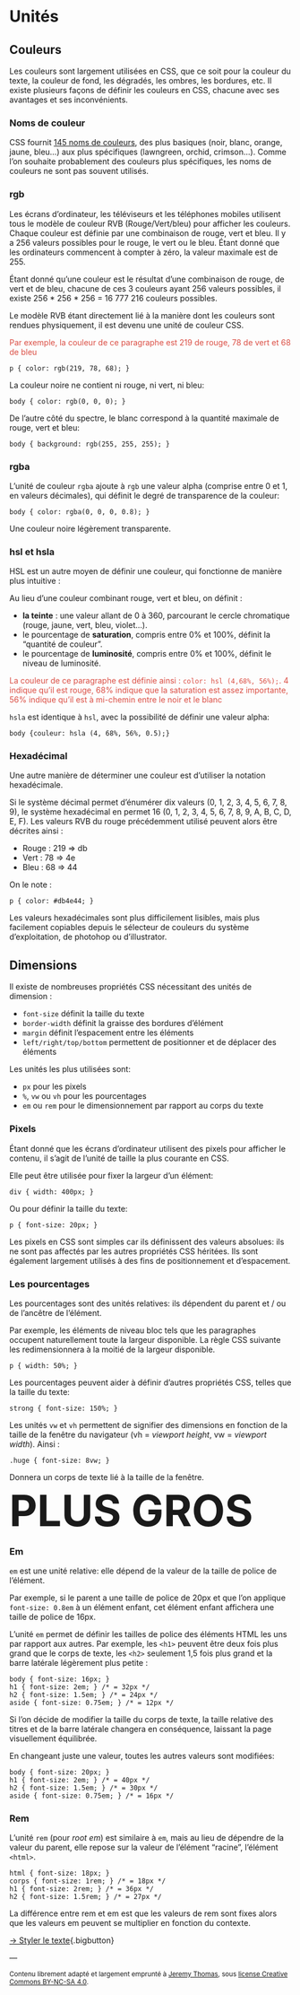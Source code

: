 
# Unités

## Couleurs
Les couleurs sont largement utilisées en CSS, que ce soit pour la couleur du texte, la couleur de fond, les dégradés, les ombres, les bordures, etc. Il existe plusieurs façons de définir les couleurs en CSS, chacune avec ses avantages et ses inconvénients.

### Noms de couleur

CSS fournit [145 noms de couleurs](https://html-color-codes.info/color-names/), des plus basiques (noir, blanc, orange, jaune, bleu…) aux plus spécifiques (lawngreen, orchid, crimson…). Comme l’on souhaite probablement des couleurs plus spécifiques, les noms de couleurs ne sont pas souvent utilisés.

### rgb

Les écrans d’ordinateur, les téléviseurs et les téléphones mobiles utilisent tous le modèle de couleur RVB (Rouge/Vert/bleu) pour afficher les couleurs. Chaque couleur est définie par une combinaison de rouge, vert et bleu. Il y a 256 valeurs possibles pour le rouge, le vert ou le bleu. Étant donné que les ordinateurs commencent à compter à zéro, la valeur maximale est de 255.

Étant donné qu’une couleur est le résultat d’une combinaison de rouge, de vert et de bleu, chacune de ces 3 couleurs ayant 256 valeurs possibles, il existe 256 * 256 * 256 = 16 777 216 couleurs possibles.

Le modèle RVB étant directement lié à la manière dont les couleurs sont rendues physiquement, il est devenu une unité de couleur CSS.

<p style="color: rgb(219, 78, 68);">
Par exemple, la couleur de ce paragraphe est 219 de rouge, 78 de vert et 68 de bleu
</p>

```
p { color: rgb(219, 78, 68); }
```

La couleur noire ne contient ni rouge, ni vert, ni bleu:
```
body { color: rgb(0, 0, 0); }
```

De l’autre côté du spectre, le blanc correspond à la quantité maximale de rouge, vert et bleu:
```
body { background: rgb(255, 255, 255); }
```

### rgba

L’unité de couleur `rgba`  ajoute à `rgb` une valeur alpha (comprise entre 0 et 1, en valeurs décimales), qui définit le degré de transparence de la couleur:
```
body { color: rgba(0, 0, 0, 0.8); }
```
Une couleur noire légèrement transparente.

### hsl et hsla

HSL est un autre moyen de définir une couleur, qui fonctionne de manière plus intuitive :

Au lieu d’une couleur combinant rouge, vert et bleu, on définit :

- **la teinte** : une valeur allant de 0 à 360, parcourant le cercle chromatique (rouge, jaune, vert, bleu, violet…).
- le pourcentage de **saturation**, compris entre 0% et 100%, définit la “quantité de couleur”.
- le pourcentage de **luminosité**, compris entre 0% et 100%, définit le niveau de luminosité.

<p style="color: rgb(219, 78, 68);">
La couleur de ce paragraphe est définie ainsi : <code>color: hsl (4,68%, 56%);</code>.
4 indique qu’il est rouge, 68% indique que la saturation est assez importante, 56% indique qu’il est à mi-chemin entre le noir et le blanc
</p>

`hsla` est identique à `hsl`, avec la possibilité de définir une valeur alpha:
```
body {couleur: hsla (4, 68%, 56%, 0.5);}
```

### Hexadécimal

Une autre manière de déterminer une couleur est d’utiliser la notation hexadécimale.

Si le système décimal permet d’énumérer dix valeurs (0, 1, 2, 3, 4, 5, 6, 7, 8, 9), le système hexadécimal en permet 16 (0, 1, 2, 3, 4, 5, 6, 7, 8, 9, A, B, C, D, E, F). Les valeurs RVB du rouge précédemment utilisé peuvent alors être décrites ainsi :

- Rouge : 219 => db
- Vert : 78 => 4e
- Bleu : 68 => 44

On le note :
```
p { color: #db4e44; }
```

Les valeurs hexadécimales sont plus difficilement lisibles, mais plus facilement copiables depuis le sélecteur de couleurs du système d’exploitation, de photohop ou d’illustrator.

## Dimensions

Il existe de nombreuses propriétés CSS nécessitant des unités de dimension :

- `font-size` définit la taille du texte
- `border-width` définit la graisse des bordures d’élément
- `margin` définit l’espacement entre les éléments
- `left/right/top/bottom` permettent de positionner et de déplacer des éléments

Les unités les plus utilisées sont:

- `px` pour les pixels
- `%`, `vw` ou `vh` pour les pourcentages
- `em` ou `rem` pour le dimensionnement par rapport au corps du texte

### Pixels

Étant donné que les écrans d’ordinateur utilisent des pixels pour afficher le contenu, il s’agit de l’unité de taille la plus courante en CSS.

Elle peut être utilisée pour fixer la largeur d’un élément:
```
div { width: 400px; }
```
Ou pour définir la taille du texte:
```
p { font-size: 20px; }
```

Les pixels en CSS sont simples car ils définissent des valeurs absolues: ils ne sont pas affectés par les autres propriétés CSS héritées.
Ils sont également largement utilisés à des fins de positionnement et d’espacement.

### Les pourcentages

Les pourcentages sont des unités relatives: ils dépendent du parent et / ou de l’ancêtre de l’élément.

Par exemple, les éléments de niveau bloc tels que les paragraphes occupent naturellement toute la largeur disponible. La règle CSS suivante les redimensionnera à la moitié de la largeur disponible.
```
p { width: 50%; }
```
Les pourcentages peuvent aider à définir d’autres propriétés CSS, telles que la taille du texte:
```
strong { font-size: 150%; }
```

Les unités `vw` et `vh` permettent de signifier des dimensions en fonction de la taille de la fenêtre du navigateur (vh = *viewport height*, vw = *viewport width*). Ainsi :
```
.huge { font-size: 8vw; }
```
Donnera un corps de texte lié à la taille de la fenêtre.
<style>.huge { font-size: 8vw;  line-height:1; margin:0}</style>
<strong class="huge">PLUS GROS</strong>

### Em

`em` est une unité relative: elle dépend de la valeur de la taille de police de l’élément.

Par exemple, si le parent a une taille de police de 20px et que l’on applique `font-size: 0.8em` à un élément enfant, cet élément enfant affichera une taille de police de 16px.

L’unité `em` permet de définir les tailles de police des éléments HTML les uns par rapport aux autres.
Par exemple, les `<h1>` peuvent être deux fois plus grand que le corps de texte, les `<h2>` seulement 1,5 fois plus grand et la barre latérale légèrement plus petite :

```
body { font-size: 16px; }
h1 { font-size: 2em; } /* = 32px */
h2 { font-size: 1.5em; } /* = 24px */
aside { font-size: 0.75em; } /* = 12px */
```

Si l’on décide de modifier la taille du corps de texte, la taille relative des titres et de la barre latérale changera en conséquence, laissant la page visuellement équilibrée.

En changeant juste une valeur, toutes les autres valeurs sont modifiées:
```
body { font-size: 20px; }
h1 { font-size: 2em; } /* = 40px */
h2 { font-size: 1.5em; } /* = 30px */
aside { font-size: 0.75em; } /* = 16px */
```

### Rem

L’unité `rem` (pour *root em*) est similaire à `em`, mais au lieu de dépendre de la valeur du parent, elle repose sur la valeur de l’élément “racine”, l’élément `<html>`.
```
html { font-size: 18px; }
corps { font-size: 1rem; } /* = 18px */
h1 { font-size: 2rem; } /* = 36px */
h2 { font-size: 1.5rem; } /* = 27px */
```

La différence entre rem et em est que les valeurs de rem sont fixes alors que les valeurs em peuvent se multiplier en fonction du contexte.


[→ Styler le texte](../text/){.bigbutton}

—

<small>Contenu librement adapté et largement emprunté à [Jeremy Thomas](https://marksheet.io),  sous [license Creative Commons BY-NC-SA 4.0](https://creativecommons.org/licenses/by-nc-sa/4.0/). </small>
